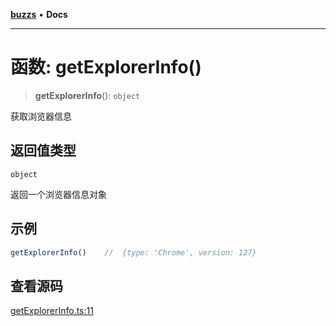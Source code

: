[**buzzs**](../README.md) • **Docs**

***

# 函数: getExplorerInfo()

> **getExplorerInfo**(): `object`

获取浏览器信息

## 返回值类型

`object`

返回一个浏览器信息对象

## 示例

```ts
getExplorerInfo()    //  {type: 'Chrome', version: 127}
```

## 查看源码

[getExplorerInfo.ts:11](https://github.com/Leexiaop/buzz/blob/1bf6be662b62c3cc29c31979dd4941f9cefb5af2/src/getExplorerInfo.ts#L11)
